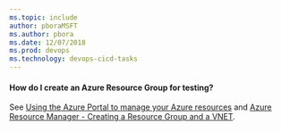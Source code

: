 ```yaml
---
ms.topic: include
author: pboraMSFT
ms.author: pbora
ms.date: 12/07/2018
ms.prod: devops
ms.technology: devops-cicd-tasks
---
```


<a name="argroup"></a>
#### How do I create an Azure Resource Group for testing?

See [Using the Azure Portal to manage your Azure resources](/azure/azure-resource-manager/management/manage-resources-portal)
and [Azure Resource Manager - Creating a Resource Group and a VNET](https://www.cicoria.com/azure-resource-manager-creating-a-resource-group-and-a-vnet/).